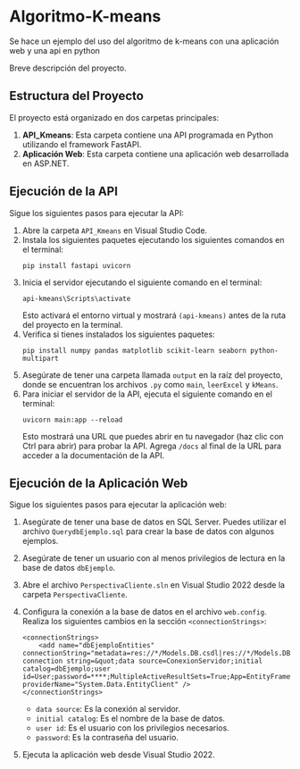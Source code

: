 # Algoritmo-K-means
Se hace un ejemplo del uso del algoritmo de k-means con una aplicación web y una api en python

Breve descripción del proyecto.

## Estructura del Proyecto

El proyecto está organizado en dos carpetas principales:

1. **API_Kmeans**: Esta carpeta contiene una API programada en Python utilizando el framework FastAPI.
2. **Aplicación Web**: Esta carpeta contiene una aplicación web desarrollada en ASP.NET.

## Ejecución de la API

Sigue los siguientes pasos para ejecutar la API:

1. Abre la carpeta `API_Kmeans` en Visual Studio Code.
2. Instala los siguientes paquetes ejecutando los siguientes comandos en el terminal:
   ```
   pip install fastapi uvicorn
   ```
3. Inicia el servidor ejecutando el siguiente comando en el terminal:
   ```
   api-kmeans\Scripts\activate
   ```
   Esto activará el entorno virtual y mostrará `(api-kmeans)` antes de la ruta del proyecto en la terminal.
4. Verifica si tienes instalados los siguientes paquetes:
   ```
   pip install numpy pandas matplotlib scikit-learn seaborn python-multipart
   ```
5. Asegúrate de tener una carpeta llamada `output` en la raíz del proyecto, donde se encuentran los archivos `.py` como `main`, `leerExcel` y `kMeans`.
6. Para iniciar el servidor de la API, ejecuta el siguiente comando en el terminal:
   ```
   uvicorn main:app --reload
   ```
   Esto mostrará una URL que puedes abrir en tu navegador (haz clic con Ctrl para abrir) para probar la API. Agrega `/docs` al final de la URL para acceder a la documentación de la API.

## Ejecución de la Aplicación Web

Sigue los siguientes pasos para ejecutar la aplicación web:

1. Asegúrate de tener una base de datos en SQL Server. Puedes utilizar el archivo `QuerydbEjemplo.sql` para crear la base de datos con algunos ejemplos.
2. Asegúrate de tener un usuario con al menos privilegios de lectura en la base de datos `dbEjemplo`.
3. Abre el archivo `PerspectivaCliente.sln` en Visual Studio 2022 desde la carpeta `PerspectivaCliente`.
4. Configura la conexión a la base de datos en el archivo `web.config`. Realiza los siguientes cambios en la sección `<connectionStrings>`:
   ```
   <connectionStrings>
       <add name="dbEjemploEntities" connectionString="metadata=res://*/Models.DB.csdl|res://*/Models.DB.ssdl|res://*/Models.DB.msl;provider=System.Data.SqlClient;provider connection string=&quot;data source=ConexionServidor;initial catalog=dbEjemplo;user id=User;password=****;MultipleActiveResultSets=True;App=EntityFramework&quot;" providerName="System.Data.EntityClient" />
   </connectionStrings>
   ```
   - `data source`: Es la conexión al servidor.
   - `initial catalog`: Es el nombre de la base de datos.
   - `user id`: Es el usuario con los privilegios necesarios.
   - `password`: Es la contraseña del usuario.

5. Ejecuta la aplicación web desde Visual Studio 2022.
